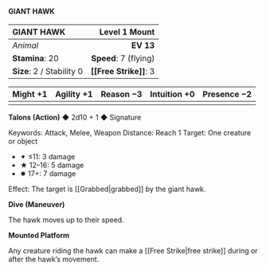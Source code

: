 #### GIANT HAWK

| GIANT HAWK                |     **Level 1 Mount** |
| :------------------------ | --------------------: |
| *Animal*                  |             **EV 13** |
| **Stamina**: 20           | **Speed**: 7 (flying) |
| **Size**: 2 / Stability 0 |    **[[Free Strike]]**: 3 |

| **Might** +1 | **Agility** +1 | **Reason** −3 | **Intuition** +0 | **Presence** −2 |
| ------------ | -------------- | ------------- | ---------------- | --------------- |
|              |                |               |                  |                 |

**Talons (Action)** ◆ 2d10 + 1 ◆ Signature

Keywords: Attack, Melee, Weapon
Distance: Reach 1
Target: One creature or object

- ✦ ≤11: 3 damage
- ★ 12–16: 5 damage
- ✸ 17+: 7 damage

Effect: The target is [[Grabbed\|grabbed]] by the giant hawk.

**Dive (Maneuver)**

The hawk moves up to their speed.

**Mounted Platform**

Any creature riding the hawk can make a [[Free Strike\|free strike]] during or after the hawk’s movement.

